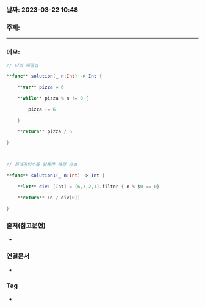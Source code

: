 ### 날짜: 2023-03-22 10:48

### 주제: 
---
### 메모: 
~~~ swift 
// 나의 해결법

**func** solution(_ n:Int) -> Int {

    **var** pizza = 6

    **while** pizza % n != 0 {

        pizza += 6

    }

    **return** pizza / 6

}

  

// 최대공약수를 활용한 해결 방법

**func** solution1(_ n:Int) -> Int {

    **let** div: [Int] = [6,3,2,1].filter { n % $0 == 0}

    **return** (n / div[0])

}
~~~

### 출처(참고문헌) 
- 

### 연결문서 
- 

### Tag
- 